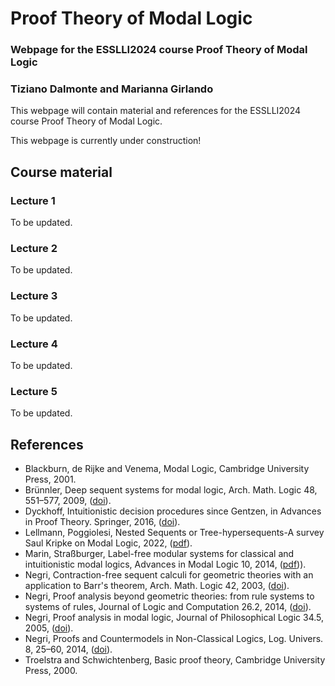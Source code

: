 # Proof Theory of Modal Logic
### Webpage for the ESSLLI2024 course Proof Theory of Modal Logic
### Tiziano Dalmonte and Marianna Girlando 


This webpage will contain material and references for the ESSLLI2024 course Proof Theory of Modal Logic. 

This webpage is currently under construction!

## Course material 

### Lecture 1
To be updated. 

### Lecture 2
To be updated. 

### Lecture 3
To be updated. 

### Lecture 4
To be updated. 

### Lecture 5
To be updated. 


## References 
- Blackburn, de Rijke and Venema, Modal Logic, Cambridge University Press, 2001.
- Brünnler, Deep sequent systems for modal logic, Arch. Math. Logic 48, 551–577, 2009, ([doi](https://link.springer.com/article/10.1007/s00153-009-0137-3)).
- Dyckhoff, Intuitionistic decision procedures since Gentzen, in Advances in Proof Theory. Springer, 2016, ([doi](https://link.springer.com/chapter/10.1007/978-3-319-29198-7_6)).
- Lellmann, Poggiolesi, Nested Sequents or Tree-hypersequents-A survey Saul Kripke on Modal Logic, 2022, ([pdf](https://hal.science/hal-03590537/)).
- Marin, Straßburger, Label-free modular systems for classical and intuitionistic modal logics, Advances in Modal Logic 10, 2014, ([pdf](http://www.aiml.net/volumes/volume10/Marin-Strassburger.pdf))). 
- Negri, Contraction-free sequent calculi for geometric theories with an application to Barr's theorem, Arch. Math. Logic 42, 2003, ([doi](https://link.springer.com/article/10.1007/s001530100124)).
- Negri, Proof analysis beyond geometric theories: from rule systems to systems of rules, Journal of Logic and Computation 26.2, 2014, ([doi](https://academic.oup.com/logcom/article-abstract/26/2/513/2579508?login=false)).
- Negri, Proof analysis in modal logic, Journal of Philosophical Logic 34.5, 2005, ([doi](https://link.springer.com/article/10.1007/s10992-005-2267-3)).
- Negri, Proofs and Countermodels in Non-Classical Logics, Log. Univers. 8, 25–60, 2014, ([doi](https://link.springer.com/article/10.1007/s11787-014-0097-1)).
- Troelstra and Schwichtenberg, Basic proof theory, Cambridge University Press, 2000.
  





